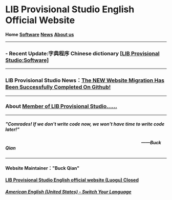 # LIB Provisional Studio English Official Website

**Home** **[Software](Software)** **[News](News)** **[About us](About_us)** 

------------
### - Recent Update:字典程序 Chinese dictionary [[LIB Provisional Studio:Software]](Software)

------------
### LIB Provisional Studio News：[The NEW Website Migration Has Been Successfully Completed On Github!](news/move_welcome)

------------
### About [Member of LIB Provisional Studio......](About_us)

------------

##### "Comrades! If we don't write code now, we won't have time to write code later!"  
##### &nbsp;&nbsp;&nbsp;&nbsp;&nbsp;&nbsp;&nbsp;&nbsp;&nbsp;&nbsp;&nbsp;&nbsp;&nbsp;&nbsp;&nbsp;&nbsp;&nbsp;&nbsp;&nbsp;&nbsp;&nbsp;&nbsp;&nbsp;&nbsp;&nbsp;&nbsp;&nbsp;&nbsp;&nbsp;&nbsp;&nbsp;&nbsp;&nbsp;&nbsp;&nbsp;&nbsp;&nbsp;&nbsp;&nbsp;&nbsp;&nbsp;&nbsp;&nbsp;&nbsp;&nbsp;&nbsp;&nbsp;&nbsp;&nbsp;&nbsp;&nbsp;&nbsp;&nbsp;&nbsp;&nbsp;&nbsp;&nbsp;&nbsp;&nbsp;&nbsp;&nbsp;&nbsp;&nbsp;&nbsp;&nbsp;&nbsp;&nbsp;&nbsp;&nbsp;&nbsp;&nbsp;&nbsp;&nbsp;&nbsp;&nbsp;&nbsp;&nbsp;&nbsp;&nbsp;&nbsp;&nbsp;&nbsp;&nbsp;&nbsp;&nbsp;&nbsp;&nbsp;&nbsp;&nbsp;&nbsp;&nbsp;&nbsp;&nbsp;&nbsp;&nbsp;&nbsp;&nbsp;&nbsp;&nbsp;&nbsp;&nbsp;&nbsp;&nbsp;&nbsp;&nbsp;&nbsp;&nbsp;&nbsp;&nbsp;&nbsp;&nbsp;&nbsp;&nbsp;&nbsp;&nbsp;&nbsp;&nbsp;&nbsp;&nbsp;&nbsp;&nbsp;&nbsp;&nbsp;&nbsp;&nbsp;&nbsp;&nbsp;&nbsp;——Buck Qian

------------
#### Website Maintainer："Buck Qian"
#### [LIB Provisional Studio English official website (Luogu) Closed ](https://www.luogu.com.cn/paste/libps)
##### [American English (United States) - Switch Your Language](https://libps.github.io/index.md)
